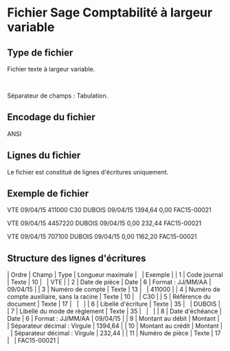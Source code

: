 # Fichier Sage Comptabilité à largeur variable
## Type de fichier


Fichier texte à largeur variable.


 


Séparateur de champs : Tabulation.


## Encodage du fichier


ANSI


## Lignes du fichier


Le fichier est constitué de lignes d'écritures uniquement.


## Exemple de fichier


VTE 09/04/15 411000 C30 DUBOIS 09/04/15 1394,64 0,00 
 FAC15-00021


VTE 09/04/15 4457220 DUBOIS 09/04/15 0,00 232,44 
 FAC15-00021


VTE 09/04/15 707100 DUBOIS 09/04/15 0,00 1162,20 
 FAC15-00021


## Structure des lignes d'écritures










| Ordre | Champ | Type | Longueur
maximale |   | Exemple |
| 1 | Code journal | Texte | 10 |   | VTE |
| 2 | Date de pièce | Date | 6 | Format : JJ/MM/AA | 09/04/15 |
| 3 | Numéro de compte | Texte | 13 |   | 411000 |
| 4 | Numéro de compte auxiliaire, sans la racine | Texte | 10 |   | C30 |
| 5 | Référence du document | Texte | 17 |   |   |
| 6 | Libellé d'écriture | Texte | 35 |   | DUBOIS |
| 7 | Libellé du mode de règlement | Texte | 35 |   |   |
| 8 | Date d'échéance | Date | 6 | Format : JJ/MM/AA | 09/04/15 |
| 9 | Montant au débit | Montant |   | Séparateur décimal : Virgule | 1394,64 |
| 10 | Montant au crédit | Montant |   | Séparateur décimal : Virgule | 232,44 |
| 11 | Numéro de pièce | Texte | 17 |   | FAC15-00021 |


